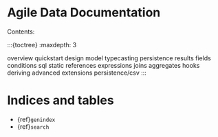 # Agile Data Documentation

Contents:

:::{toctree}
:maxdepth: 3

overview
quickstart
design
model
typecasting
persistence
results
fields
conditions
sql
static
references
expressions
joins
aggregates
hooks
deriving
advanced
extensions
persistence/csv
:::

# Indices and tables

- {ref}`genindex`
- {ref}`search`
